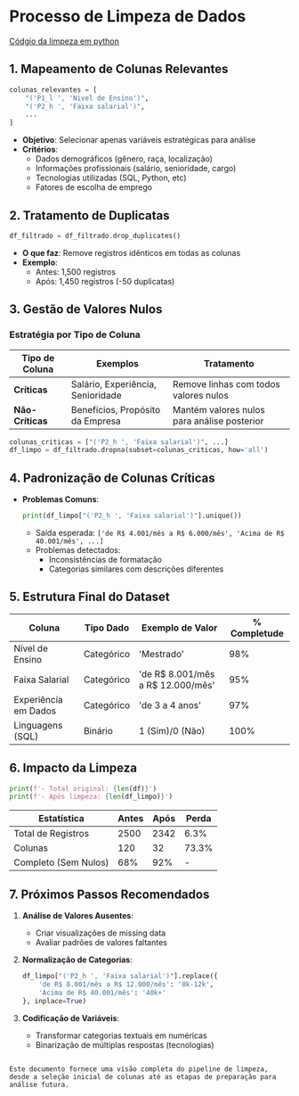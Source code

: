 # Processo de Limpeza de Dados

[Códgio da limpeza em python](code_data_cleanest/1_pergunta_orientada_a_dados/limpezadedados_1perguntaorientadadados.ipynb)

## 1. Mapeamento de Colunas Relevantes
```python
colunas_relevantes = [
    "('P1_l ', 'Nivel de Ensino')",
    "('P2_h ', 'Faixa salarial')",
    ...
]
```
- **Objetivo**: Selecionar apenas variáveis estratégicas para análise
- **Critérios**:
  - Dados demográficos (gênero, raça, localização)
  - Informações profissionais (salário, senioridade, cargo)
  - Tecnologias utilizadas (SQL, Python, etc)
  - Fatores de escolha de emprego

## 2. Tratamento de Duplicatas
```python
df_filtrado = df_filtrado.drop_duplicates()
```
- **O que faz**: Remove registros idênticos em todas as colunas
- **Exemplo**:
  - Antes: 1,500 registros
  - Após: 1,450 registros (-50 duplicatas)

## 3. Gestão de Valores Nulos
### Estratégia por Tipo de Coluna

| Tipo de Coluna         | Exemplos                          | Tratamento                              |
|------------------------|-----------------------------------|-----------------------------------------|
| **Críticas**           | Salário, Experiência, Senioridade | Remove linhas com todos valores nulos   |
| **Não-Críticas**       | Benefícios, Propósito da Empresa  | Mantém valores nulos para análise posterior |

```python
colunas_criticas = ["('P2_h ', 'Faixa salarial')", ...]
df_limpo = df_filtrado.dropna(subset=colunas_criticas, how='all')
```

## 4. Padronização de Colunas Críticas
- **Problemas Comuns**:
  ```python
  print(df_limpo["('P2_h ', 'Faixa salarial')"].unique())
  ```
  - Saída esperada: `['de R$ 4.001/mês a R$ 6.000/mês', 'Acima de R$ 40.001/mês', ...]`
  - Problemas detectados:
    - Inconsistências de formatação
    - Categorias similares com descrições diferentes

## 5. Estrutura Final do Dataset
| Coluna                 | Tipo Dado  | Exemplo de Valor                    | % Completude |
|------------------------|------------|-------------------------------------|--------------|
| Nível de Ensino        | Categórico | 'Mestrado'                          | 98%          |
| Faixa Salarial         | Categórico | 'de R$ 8.001/mês a R$ 12.000/mês'   | 95%          |
| Experiência em Dados   | Categórico | 'de 3 a 4 anos'                     | 97%          |
| Linguagens (SQL)       | Binário    | 1 (Sim)/0 (Não)                     | 100%         |

## 6. Impacto da Limpeza
```python
print(f'- Total original: {len(df)}')
print(f'- Após limpeza: {len(df_limpo)}')
```

| Estatística            | Antes | Após | Perda |
|------------------------|-------|------|-------|
| Total de Registros      | 2500  | 2342 | 6.3%  |
| Colunas                 | 120   | 32   | 73.3% |
| Completo (Sem Nulos)    | 68%   | 92%  | -     |

## 7. Próximos Passos Recomendados
1. **Análise de Valores Ausentes**:
   - Criar visualizações de missing data
   - Avaliar padrões de valores faltantes

2. **Normalização de Categorias**:
   ```python
   df_limpo["('P2_h ', 'Faixa salarial')"].replace({
       'de R$ 8.001/mês a R$ 12.000/mês': '8k-12k',
       'Acima de R$ 40.001/mês': '40k+'
   }, inplace=True)
   ```

3. **Codificação de Variáveis**:
   - Transformar categorias textuais em numéricas
   - Binarização de múltiplas respostas (tecnologias)
```

Este documento fornece uma visão completa do pipeline de limpeza, desde a seleção inicial de colunas até as etapas de preparação para análise futura.
